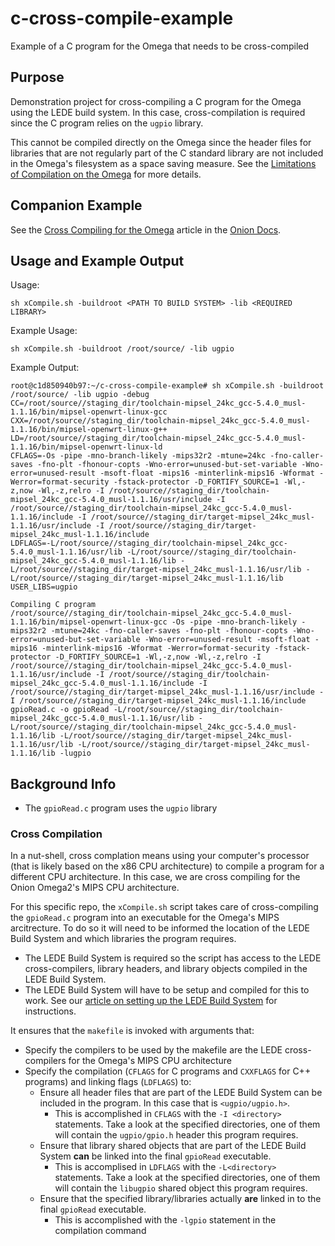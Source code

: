 # c-cross-compile-example
Example of a C program for the Omega that needs to be cross-compiled

## Purpose

Demonstration project for cross-compiling a C program for the Omega using the LEDE build system. In this case, cross-compilation is required since the C program relies on the `ugpio` library. 

This cannot be compiled directly on the Omega since the header files for libraries that are not regularly part of the C standard library are not included in the Omega's filesystem as a space saving measure. See the [Limitations of Compilation on the Omega](https://docs.onion.io/omega2-docs/c-compiler-on-omega.html#limitations) for more details.

## Companion Example

See the [Cross Compiling for the Omega](https://docs.onion.io/omega2-docs/cross-compiling.html) article in the [Onion Docs](https://docs.onion.io).

## Usage and Example Output

Usage:

```
sh xCompile.sh -buildroot <PATH TO BUILD SYSTEM> -lib <REQUIRED LIBRARY>
```

Example Usage:

```
sh xCompile.sh -buildroot /root/source/ -lib ugpio
```

Example Output:

```
root@c1d850940b97:~/c-cross-compile-example# sh xCompile.sh -buildroot /root/source/ -lib ugpio -debug
CC=/root/source//staging_dir/toolchain-mipsel_24kc_gcc-5.4.0_musl-1.1.16/bin/mipsel-openwrt-linux-gcc
CXX=/root/source//staging_dir/toolchain-mipsel_24kc_gcc-5.4.0_musl-1.1.16/bin/mipsel-openwrt-linux-g++
LD=/root/source//staging_dir/toolchain-mipsel_24kc_gcc-5.4.0_musl-1.1.16/bin/mipsel-openwrt-linux-ld
CFLAGS=-Os -pipe -mno-branch-likely -mips32r2 -mtune=24kc -fno-caller-saves -fno-plt -fhonour-copts -Wno-error=unused-but-set-variable -Wno-error=unused-result -msoft-float -mips16 -minterlink-mips16 -Wformat -Werror=format-security -fstack-protector -D_FORTIFY_SOURCE=1 -Wl,-z,now -Wl,-z,relro -I /root/source//staging_dir/toolchain-mipsel_24kc_gcc-5.4.0_musl-1.1.16/usr/include -I /root/source//staging_dir/toolchain-mipsel_24kc_gcc-5.4.0_musl-1.1.16/include -I /root/source//staging_dir/target-mipsel_24kc_musl-1.1.16/usr/include -I /root/source//staging_dir/target-mipsel_24kc_musl-1.1.16/include
LDFLAGS=-L/root/source//staging_dir/toolchain-mipsel_24kc_gcc-5.4.0_musl-1.1.16/usr/lib -L/root/source//staging_dir/toolchain-mipsel_24kc_gcc-5.4.0_musl-1.1.16/lib -L/root/source//staging_dir/target-mipsel_24kc_musl-1.1.16/usr/lib -L/root/source//staging_dir/target-mipsel_24kc_musl-1.1.16/lib
USER_LIBS=ugpio

Compiling C program
/root/source//staging_dir/toolchain-mipsel_24kc_gcc-5.4.0_musl-1.1.16/bin/mipsel-openwrt-linux-gcc -Os -pipe -mno-branch-likely -mips32r2 -mtune=24kc -fno-caller-saves -fno-plt -fhonour-copts -Wno-error=unused-but-set-variable -Wno-error=unused-result -msoft-float -mips16 -minterlink-mips16 -Wformat -Werror=format-security -fstack-protector -D_FORTIFY_SOURCE=1 -Wl,-z,now -Wl,-z,relro -I /root/source//staging_dir/toolchain-mipsel_24kc_gcc-5.4.0_musl-1.1.16/usr/include -I /root/source//staging_dir/toolchain-mipsel_24kc_gcc-5.4.0_musl-1.1.16/include -I /root/source//staging_dir/target-mipsel_24kc_musl-1.1.16/usr/include -I /root/source//staging_dir/target-mipsel_24kc_musl-1.1.16/include gpioRead.c -o gpioRead -L/root/source//staging_dir/toolchain-mipsel_24kc_gcc-5.4.0_musl-1.1.16/usr/lib -L/root/source//staging_dir/toolchain-mipsel_24kc_gcc-5.4.0_musl-1.1.16/lib -L/root/source//staging_dir/target-mipsel_24kc_musl-1.1.16/usr/lib -L/root/source//staging_dir/target-mipsel_24kc_musl-1.1.16/lib -lugpio
```

## Background Info

* The `gpioRead.c` program uses the `ugpio` library

### Cross Compilation

In a nut-shell, cross complation means using your computer's processor (that is likely based on the x86 CPU architecture) to compile a program for a different CPU architecture. In this case, we are cross compiling for the Onion Omega2's MIPS CPU architecture.

For this specific repo, the `xCompile.sh` script takes care of cross-compiling the `gpioRead.c` program into an executable for the Omega's MIPS arcitrecture. To do so it will need to be informed the location of the LEDE Build System and which libraries the program requires. 

* The LEDE Build System is required so the script has access to the LEDE cross-compilers, library headers, and library objects compiled in the LEDE Build System.
* The LEDE Build System will have to be setup and compiled for this to work. See our [article on setting up the LEDE Build System](https://onion.io/2bt-cross-compiling-c-programs-part-1/) for instructions.
  
It ensures that the `makefile` is invoked with arguments that:
  * Specify the compilers to be used by the makefile are the LEDE cross-compilers for the Omega's MIPS CPU architecture
  * Specify the compilation (`CFLAGS` for C programs and `CXXFLAGS` for C++ programs) and linking flags (`LDFLAGS`) to:
    * Ensure all header files that are part of the LEDE Build System can be included in the program. In this case that is  `<ugpio/ugpio.h>`.
      * This is accomplished in `CFLAGS` with the `-I <directory>` statements. Take a look at the specified directories, one of them will contain the `ugpio/gpio.h` header this program requires.
    * Ensure that library shared objects that are part of the LEDE Build System **can** be linked into the final `gpioRead` executable. 
      * This is accomplised in `LDFLAGS` with the `-L<directory>` statements. Take a look at the specified directories, one of them will contain the `libugpio` shared object this program requires.
    * Ensure that the specified library/libraries actually **are** linked in to the final `gpioRead` executable. 
      * This is accomplished with the `-lgpio` statement in the compilation command
